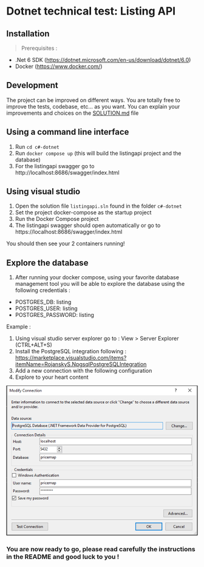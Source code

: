 # Dotnet technical test: Listing API

## Installation
> Prerequisites : 
- .Net 6 SDK (https://dotnet.microsoft.com/en-us/download/dotnet/6.0)
- Docker (https://www.docker.com/)

## Development
The project can be improved on different ways. You are totally free to improve the tests, codebase, etc... as you want.
You can explain your improvements and choices on the [SOLUTION.md](../SOLUTION.md) file 

## Using a command line interface
1. Run `cd c#-dotnet`
2. Run `docker compose up` (this will build the listingapi project and the database)
3. For the listingapi swagger go to http://localhost:8686/swagger/index.html 


## Using visual studio
1. Open the solution file `listingapi.sln` found in the folder `c#-dotnet`
2. Set the project docker-compose as the startup project
3. Run the Docker Compose project
4. The listingapi swagger should open automatically or go to https://localhost:8686/swagger/index.html

You should then see your 2 containers running!


## Explore the database
1. After running your docker compose, using your favorite database management tool you will be able to explore the database using the following credentials : 
- POSTGRES_DB: listing
- POSTGRES_USER: listing
- POSTGRES_PASSWORD: listing

Example : 
1. Using visual studio server explorer go to : View > Server Explorer (CTRL+ALT+S)
2. Install the PostgreSQL integration following : https://marketplace.visualstudio.com/items?itemName=RojanskyS.NpgsqlPostgreSQLIntegration 
3. Add a new connection with the following configuration
4. Explore to your heart content

![configuration server explorer](Img/server_explorer1.png)


### You are now ready to go, please read carefully the instructions in the README and good luck to you !
